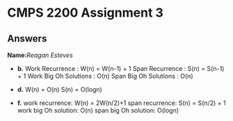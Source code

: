 # CMPS 2200 Assignment 3
## Answers

**Name:**_Reagan Esteves_

- **b.**
Work Recurrence : W(n) = W(n-1) + 1
Span Recurrence : S(n) = S(n-1) + 1
Work Big Oh Solutions : O(n)
Span Big Oh Solutions : O(n)

- **d.**
W(n) = O(n)
S(n) = O(logn)




- **f.**
work recurrence: W(n) = 2W(n/2)+1
span recurrence: S(n) = S(n/2) + 1
work big Oh solution: O(n)
span big Oh solution: O(logn)